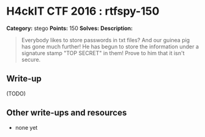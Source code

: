 # H4ckIT CTF 2016 : rtfspy-150

**Category:** stego
**Points:** 150
**Solves:**
**Description:**

> Everybody likes to store passwords in txt files? And our guinea pig has gone much further! He has begun to store the information under a signature stamp "TOP SECRET" in them! Prove to him that it isn't secure.

## Write-up

(TODO)

## Other write-ups and resources

* none yet
